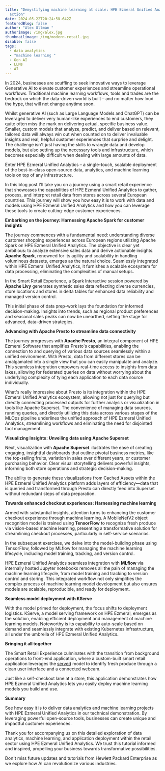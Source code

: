 ```yaml
---
title: "Demystifying machine learning at scale: HPE Ezmeral Unified Analytics in
  action"
date: 2024-05-22T20:24:58.642Z
featuredBlog: false
author: "Alex Ollman "
authorimage: /img/alex.jpg
thumbnailimage: /img/modern-retail.jpg
disable: false
tags:
  - data analytics
  - "machine learning "
  - Gen AI
  - LLMs
  - AI
---
```

In 2024, businesses are scuffling to seek innovative ways to leverage Generative AI to elevate customer experiences and streamline operational workflows. Traditional machine learning workflows, tools and trades are the bedrock on which the data-driven world is built – and no matter how loud the hype, that will not change anytime soon.

Whilst generative AI (such as Large Language Models and ChatGPT) can be leveraged to deliver very human-like experiences to end customers, they quite often miss the mark on delivering actual, specific business value. Smaller, custom models that analyze, predict, and deliver based on relevant, tailored data will always win out when counted on to deliver invaluable insights and real, helpful customer experiences that surprise and delight. The challenge isn't just having the skills to wrangle data and develop models, but also setting up the necessary tools and infrastructure, which becomes especially difficult when dealing with large amounts of data.

Enter HPE Ezmeral Unified Analytics – a single-touch, scalable deployment of the best-in-class open-source data, analytics, and machine learning tools on top of any infrastructure.

In this blog post I'll take you on a journey using a smart retail experience that showcases the capabilities of HPE Ezmeral Unified Analytics to gather, process, and interpret retail data from stores across several European countries. This journey will show you how easy it is to work with data and models using HPE Ezmeral Unified Analytics and how you can leverage these tools to create cutting-edge customer experiences.

**Embarking on the journey: Harnessing Apache Spark for customer insights**

The journey commences with a fundamental need: understanding diverse customer shopping experiences across European regions utilizing Apache Spark on HPE Ezmeral Unified Analytics. The objective is clear yet ambitious: to analyze extensive sales data and derive actionable insights. **Apache Spark**, renowned for its agility and scalability in handling voluminous datasets, emerges as the natural choice. Seamlessly integrated within HPE Ezmeral Unified Analytics, it furnishes a scalable ecosystem for data processing, eliminating the complexities of manual setups.

In the Smart Retail Experience, a Spark Interactive session powered by **Apache Livy** generates synthetic sales data reflecting diverse currencies, store locations and stores in delta tables for enhanced data reliability and managed version control.

This initial phase of data prep-work lays the foundation for informed decision-making. Insights into trends, such as regional product preferences and seasonal sales peaks can now be unearthed, setting the stage for advanced, data-driven strategies.

**Advancing with Apache Presto to streamline data connectivity**

The journey progresses with **Apache Presto**, an integral component of HPE Ezmeral Software that amplifies Presto's capabilities, enabling the connection to and querying of various data sources seamlessly within a unified environment. With Presto, data from different stores can be amalgamated into a single view that you can easily manipulate and analyze. This seamless integration empowers real-time access to insights from data lakes, allowing for federated queries on data without worrying about the underlying complexity of tying each application to each data source individually.

What's really impressive about Presto is its integration within the HPE Ezmeral Unified Analytics ecosystem, allowing not just for querying but directly connecting processed outputs for further analysis or visualization in tools like Apache Superset. The convenience of managing data sources, running queries, and directly utilizing this data across various stages of the MLOps pipeline underlines the unified approach of HPE Ezmeral Unified Analytics, streamlining workflows and eliminating the need for disjointed tool management.

**Visualizing Insights: Unveiling data using Apache Superset**

Next, visualization with **Apache Superset** illustrates the ease of creating engaging, insightful dashboards that outline pivotal business metrics, like the top-selling fruits, variation in sales over different years, or customer purchasing behavior. Clear visual storytelling delivers powerful insights, informing both store operations and strategic decision-making.

The ability to generate these visualizations from Cached Assets within the HPE Ezmeral Unified Analytics platform adds layers of efficiency—data that is queried and transformed through Presto can directly feed into Superset without redundant steps of data preparation.

**Towards enhanced checkout experiences: Harnessing machine learning**

Armed with substantial insights, attention turns to enhancing the customer checkout experience through machine learning. A MobileNetV2 object recognition model is trained using **TensorFlow** to recognize fresh produce via vision-based machine learning, presenting a transformative solution for streamlining checkout processes, particularly in self-service scenarios.

In the subsequent exercises, we delve into the model-building phase using TensorFlow, followed by MLflow for managing the machine learning lifecycle, including model training, tracking, and version control.

HPE Ezmeral Unified Analytics seamless integration with **MLflow** via internally hosted Jupyter notebooks removes all the pain of managing the machine learning lifecycle, from model training and tracking to version control and storing. This integrated workflow not only simplifies the complex process of machine learning model development but also ensures models are scalable, reproducible, and ready for deployment.

**Seamless model deployment with KServe**

With the model primed for deployment, the focus shifts to deployment logistics. KServe, a model serving framework on HPE Ezmeral, emerges as the solution, enabling efficient deployment and management of machine learning models. Noteworthy is its capability to auto-scale based on demand and seamlessly integrate with existing Kubernetes infrastructure, all under the umbrella of HPE Ezmeral Unified Analytics.

**Bringing it all together**

The Smart Retail Experience culminates with the transition from background operations to front-end application, where a custom-built smart retail application leverages the [served](<>) model to identify fresh produce through a clean user interface and a connected webcam.

Just like a self-checkout lane at a store, this application demonstrates how HPE Ezmeral Unified Analytics lets you easily deploy machine learning models you build and use.

**Summary**

See how easy it is to deliver data analytics and machine learning projects with HPE Ezmeral Unified Analytics in our technical demonstration. By leveraging powerful open-source tools, businesses can create unique and impactful customer experiences.

Thank you for accompanying us on this detailed exploration of data analytics, machine learning, and application deployment within the retail sector using HPE Ezmeral Unified Analytics. We trust this tutorial informed and inspired, propelling your business towards transformative possibilities.

Don't miss future updates and tutorials from Hewlett Packard Enterprise as we explore how AI can revolutionize various industries.